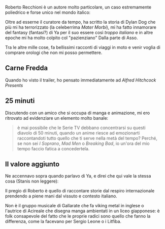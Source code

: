 Roberto Recchioni è un autore molto particolare, un caso estremamente poliedrico e forse unico nel mondo italico: 

Oltre ad esserne il curatore da tempo, ha scritto la storia di Dylan Dog che più mi ha terrorizzato (la celeberrima _Mater Morbi_), mi ha fatto innamorare del fantasy (fantasi?) di Ya per il suo essere così _troppo italiano_ e in altre epoche mi ha molto colpito col "pazienziano" Dalla parte di Asso. 

Tra le altre mille cose, fa bellissimi racconti di viaggi in moto e venir voglia di comprare orologi che non mi posso permettere. 

## Carne Fredda

Quando ho visto il trailer, ho pensato immediatamente ad _Alfred Hitchcock Presents_

## 25 minuti 

Discutendo con un amico che si occupa di manga e animazione, mi ero ritrovato ad evidenziare un elemento molto banale:

> è mai possibile che le Serie TV debbano concentrarsi su questi diavolo di 50 minuti, quando un anime riesce ad emozionarti raccontandoti tutto quello che ti serve nella metà del tempo? Perché, se non sei _I Soprano_, _Mad Men_ o _Breaking Bad_, io un'ora del mio tempo faccio fatica a concedertela.

## Il valore aggiunto

Ne accennavo sopra quando parlavo di Ya, e direi che qui vale la stessa cosa (Stanis non leggere): 

Il pregio di Roberto è quello di raccontare storie dal respiro internazionale prendendo a piene mani dal vissuto e contesto italiano. 

Non è il gruppo musicale di Gallarate che fa viking metal in inglese o l'autrice di Acireale che disegna manga ambientati in un liceo giapponese: è folk consapevole del fatto che le proprie radici sono quello che fanno la differenza, come la facevano per Sergio Leone o i Litfiba.

